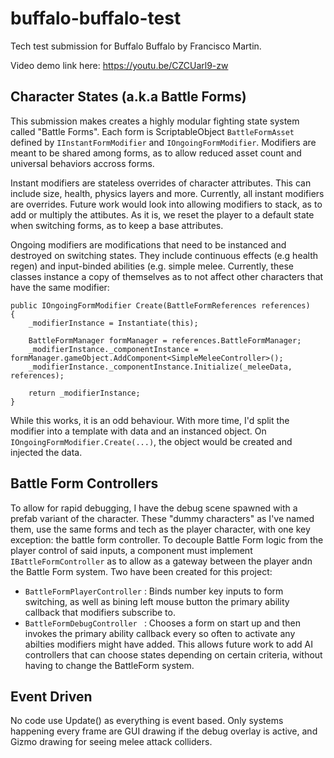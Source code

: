 # buffalo-buffalo-test
Tech test submission for Buffalo Buffalo by Francisco Martin.

Video demo link here: https://youtu.be/CZCUarl9-zw

## Character States (a.k.a Battle Forms)
This submission makes creates a highly modular fighting state system called "Battle Forms". Each form is ScriptableObject `BattleFormAsset` defined by `IInstantFormModifier` and `IOngoingFormModifier`. Modifiers are meant to be shared among forms, as to allow reduced asset count and universal behaviors accross forms. 

Instant modifiers are stateless overrides of character attributes. This can include size, health, physics layers and more. Currently, all instant modifiers are overrides. Future work would look into allowing modifiers to stack, as to add or multiply the attibutes. As it is, we reset the player to a default state when switching forms, as to keep a base attributes.

Ongoing modifiers are modifications that need to be instanced and destroyed on switching states. They include continuous effects (e.g health regen) and input-binded abilities (e.g. simple melee. Currently, these classes instance a copy of themselves as to not affect other characters that have the same modifier:
```
public IOngoingFormModifier Create(BattleFormReferences references)
{
    _modifierInstance = Instantiate(this);

    BattleFormManager formManager = references.BattleFormManager;
    _modifierInstance._componentInstance = formManager.gameObject.AddComponent<SimpleMeleeController>();
    _modifierInstance._componentInstance.Initialize(_meleeData, references);

    return _modifierInstance;
}
```
While this works, it is an odd behaviour. With more time, I'd split the modifier into a template with data and an instanced object. On `IOngoingFormModifier.Create(...)`, the object would be created and injected the data. 

## Battle Form Controllers
To allow for rapid debugging, I have the debug scene spawned with a prefab variant of the character. These "dummy characters" as I've named them, use the same forms and tech as the player character, with one key exception: the battle form controller. To decouple Battle Form logic from the player control of said inputs, a component must implement `IBattleFormController` as to allow as a gateway between the player andn the Battle Form system. Two have been created for this project:
- `BattleFormPlayerController` : Binds number key inputs to form switching, as well as bining left mouse button the primary ability callback that modifiers subscribe to.
- `BattleFormDebugController ` : Chooses a form on start up and then invokes the primary ability callback every so often to activate any abilties modifiers might have added.
This allows future work to add AI controllers that can choose states depending on certain criteria, without having to change the BattleForm system. 

## Event Driven
No code use Update() as everything is event based. Only systems happening every frame are GUI drawing if the debug overlay is active, and Gizmo drawing for seeing melee attack colliders.
